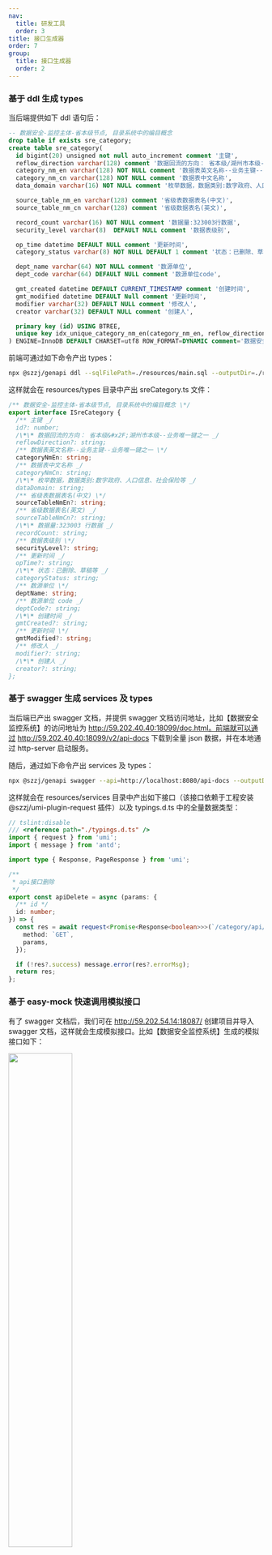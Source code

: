 ```yaml
---
nav:
  title: 研发工具
  order: 3
title: 接口生成器
order: 7
group:
  title: 接口生成器
  order: 2
---
```


### 基于 ddl 生成 types

当后端提供如下 ddl 语句后：

```sql
-- 数据安全-监控主体-省本级节点, 目录系统中的编目概念
drop table if exists sre_category;
create table sre_category(
  id bigint(20) unsigned not null auto_increment comment '主键',
  reflow_direction varchar(128) comment '数据回流的方向： 省本级/湖州市本级--业务唯一键之一',
  category_nm_en varchar(128) NOT NULL comment '数据表英文名称--业务主键--业务唯一键之一',
  category_nm_cn varchar(128) NOT NULL comment '数据表中文名称',
  data_domain varchar(16) NOT NULL comment '枚举数据，数据类别:数字政府、人口信息、社会保险等',

  source_table_nm_en varchar(128) comment '省级表数据表名(中文)',
  source_table_nm_cn varchar(128) comment '省级数据表名(英文)',

  record_count varchar(16) NOT NULL comment '数据量:323003行数据',
  security_level varchar(8)  DEFAULT NULL comment '数据表级别',

  op_time datetime DEFAULT NULL comment '更新时间',
  category_status varchar(8) NOT NULL DEFAULT 1 comment '状态：已删除、草稿等',

  dept_name varchar(64) NOT NULL comment '数源单位',
  dept_code varchar(64) DEFAULT NULL comment '数源单位code',

  gmt_created datetime DEFAULT CURRENT_TIMESTAMP comment '创建时间',
  gmt_modified datetime DEFAULT Null comment '更新时间',
  modifier varchar(32) DEFAULT NULL comment '修改人',
  creator varchar(32) DEFAULT NULL comment '创建人',

  primary key (id) USING BTREE,
  unique key idx_unique_category_nm_en(category_nm_en, reflow_direction) using btree
) ENGINE=InnoDB DEFAULT CHARSET=utf8 ROW_FORMAT=DYNAMIC comment='数据安全-监控主体-省本级节点, 目录系统中的编目概念';
```

前端可通过如下命令产出 types：

```bash
npx @szzj/genapi ddl --sqlFilePath=./resources/main.sql --outputDir=./resources/types
```

这样就会在 resources/types 目录中产出 sreCategory.ts 文件：

```ts
/** 数据安全-监控主体-省本级节点, 目录系统中的编目概念 \*/
export interface ISreCategory {
  /** 主键 _/
  id?: number;
  /\*\* 数据回流的方向： 省本级&#x2F;湖州市本级--业务唯一键之一 _/
  reflowDirection?: string;
  /** 数据表英文名称--业务主键--业务唯一键之一 \*/
  categoryNmEn: string;
  /** 数据表中文名称 _/
  categoryNmCn: string;
  /\*\* 枚举数据，数据类别:数字政府、人口信息、社会保险等 _/
  dataDomain: string;
  /** 省级表数据表名(中文) \*/
  sourceTableNmEn?: string;
  /** 省级数据表名(英文) _/
  sourceTableNmCn?: string;
  /\*\* 数据量:323003 行数据 _/
  recordCount: string;
  /** 数据表级别 \*/
  securityLevel?: string;
  /** 更新时间 _/
  opTime?: string;
  /\*\* 状态：已删除、草稿等 _/
  categoryStatus: string;
  /** 数源单位 \*/
  deptName: string;
  /** 数源单位 code _/
  deptCode?: string;
  /\*\* 创建时间 _/
  gmtCreated?: string;
  /** 更新时间 \*/
  gmtModified?: string;
  /** 修改人 _/
  modifier?: string;
  /\*\* 创建人 _/
  creator?: string;
};
```

### 基于 swagger 生成 services 及 types

当后端已产出 swagger 文档，并提供 swagger 文档访问地址，比如【数据安全监控系统】的访问地址为 http://59.202.40.40:18099/doc.html。前端就可以通过 http://59.202.40.40:18099/v2/api-docs 下载到全量 json 数据，并在本地通过 http-server 启动服务。

随后，通过如下命令产出 services 及 types：

```bash
npx @szzj/genapi swagger --api=http://localhost:8080/api-docs --outputDir=./resources/services --baseResponseType=Result --basePageResponseType=PageResult
```

这样就会在 resources/services 目录中产出如下接口（该接口依赖于工程安装 @szzj/umi-plugin-request 插件）以及 typings.d.ts 中的全量数据类型：

```ts
// tslint:disable
/// <reference path="./typings.d.ts" />
import { request } from 'umi';
import { message } from 'antd';

import type { Response, PageResponse } from 'umi';

/**
 * api接口删除
 */
export const apiDelete = async (params: {
  /** id */
  id: number;
}) => {
  const res = await request<Promise<Response<boolean>>>(`/category/api/delete`, {
    method: `GET`,
    params,
  });

  if (!res?.success) message.error(res?.errorMsg);
  return res;
};
```

### 基于 easy-mock 快速调用模拟接口

有了 swagger 文档后，我们可在 http://59.202.54.14:18087/ 创建项目并导入 swagger 文档，这样就会生成模拟接口。比如【数据安全监控系统】生成的模拟接口如下：

<img decoding="async" src="http://10.145.11.75:8080/gui/szzj-ones/genapis/easy-mock.png" width="50%">

随后修改工程配置（依赖于工程安装 @szzj/umi-plugin-request 插件）：

```ts
export default {
  szrequest: {
    // 后端服务地址
    proxyTarget: 'http://59.202.40.40:18099/',
    // easy-mock 项目中的 Base URL
    mockServiceUrl: 'http://59.202.54.14:18087/mock/6448c80e8807247e21395704/sre-pc',
  },
};
```

这样，在实际接口调用过程中，我们可通过 mock 选项调用模拟接口或实际的后端接口：

```ts
/**
 * 删除账号
 * @param params
 * @returns
 */
export async function del(params: IApi) {
  const res = await request<PageResponse<IApi>>('/category/api/delete', {
    method: 'get',
    params,
    // 是否调用模拟接口，true 调用模拟接口，否则调用实际的后端接口
    mock: true,
  });

  if (!res?.success) message.error(res?.errorMsg);
  return res;
}
```

所以，当后端接口可调试时，只需将 mock 选项移除。

更多 easy-mock 使用可戳 这里。

